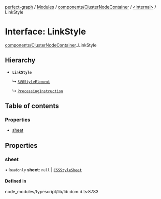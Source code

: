 [perfect-graph](../README.md) / [Modules](../modules.md) / [components/ClusterNodeContainer](../modules/components_ClusterNodeContainer.md) / [<internal\>](../modules/components_ClusterNodeContainer._internal_.md) / LinkStyle

# Interface: LinkStyle

[components/ClusterNodeContainer](../modules/components_ClusterNodeContainer.md).[<internal>](../modules/components_ClusterNodeContainer._internal_.md).LinkStyle

## Hierarchy

- **`LinkStyle`**

  ↳ [`SVGStyleElement`](components_ClusterNodeContainer._internal_.SVGStyleElement.md)

  ↳ [`ProcessingInstruction`](components_ClusterNodeContainer._internal_.ProcessingInstruction.md)

## Table of contents

### Properties

- [sheet](components_ClusterNodeContainer._internal_.LinkStyle.md#sheet)

## Properties

### sheet

• `Readonly` **sheet**: ``null`` \| [`CSSStyleSheet`](../modules/components_ClusterNodeContainer._internal_.md#cssstylesheet)

#### Defined in

node_modules/typescript/lib/lib.dom.d.ts:8783
